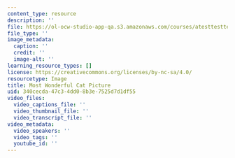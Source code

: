 ```yaml
---
content_type: resource
description: ''
file: https://ol-ocw-studio-app-qa.s3.amazonaws.com/courses/atesttesttest/cat.png
file_type: ''
image_metadata:
  caption: ''
  credit: ''
  image-alt: ''
learning_resource_types: []
license: https://creativecommons.org/licenses/by-nc-sa/4.0/
resourcetype: Image
title: Most Wonderful Cat Picture
uid: 340cecda-47c3-4dd0-8b3e-7525d7d1df55
video_files:
  video_captions_file: ''
  video_thumbnail_file: ''
  video_transcript_file: ''
video_metadata:
  video_speakers: ''
  video_tags: ''
  youtube_id: ''
---
```

